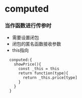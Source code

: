 # computed
### 当作函数进行传参时
- 需要设置闭包
- 闭包的匿名函数接收参数
- this指向
```
  conputed:{
    showPrice(){
      const _this = this
      return function(type){
        return _this.price[type]
      }
    }
  }
```